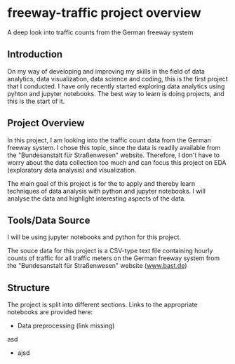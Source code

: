 # freeway-traffic project overview
A deep look into traffic counts from the German freeway system

## Introduction
On my way of developing and improving my skills in the field of data analytics, data visualization, data science and coding, this is the first project that I conducted. I have only recently started exploring data analytics using pyhton and jupyter notebooks. The best way to learn is doing projects, and this is the start of it.

## Project Overview
In this project, I am looking into the traffic count data from the German freeway system. I chose this topic, since the data is readily available from the "Bundesanstalt für Straßenwesen" website. Therefore, I don't have to worry about the data collection too much and can focus this project on EDA (exploratory data analysis) and visualization.

The main goal of this project is for the to apply and thereby learn techniques of data analysis with python and jupyter notebooks. I will analyse the data and highlight interesting aspects of the data.

## Tools/Data Source

I will be using jupyter notebooks and python for this project.

The souce data for this project is a CSV-type text file containing hourly counts of traffic for all traffic meters on the German freeway system from the "Bundesanstalt für Straßenwesen" website (www.bast.de)

## Structure

The project is split into different sections. Links to the appropriate notebooks are provided here:

  - Data preprocessing (link missing)
  
  asd
  
  - ajsd
